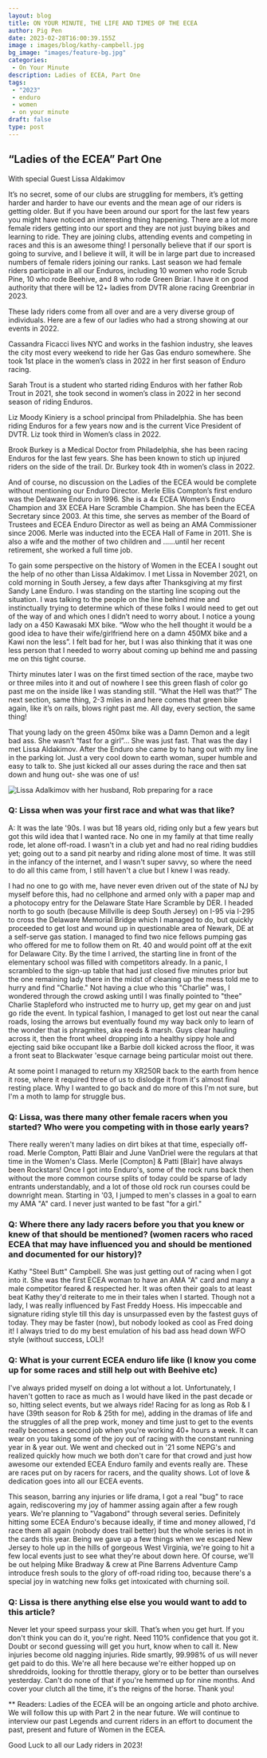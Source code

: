 ```yaml
---
layout: blog
title: ON YOUR MINUTE, THE LIFE AND TIMES OF THE ECEA
author: Pig Pen
date: 2023-02-28T16:00:39.155Z
image : images/blog/kathy-campbell.jpg
bg_image: "images/feature-bg.jpg"
categories:
 - On Your Minute
description: Ladies of ECEA, Part One
tags:
 - "2023"
 - enduro
 - women
 - on your minute
draft: false
type: post
---
```


## “Ladies of the ECEA” Part One  
With special Guest Lissa Aldakimov

It’s no secret, some of our clubs are struggling for members, it’s getting harder and harder to have our events and the mean age of our riders is getting older. But if you have been around our sport for the last few years you might have noticed an interesting thing happening. There are a lot more female riders getting into our sport and they are not just buying bikes and learning to ride. They are joining clubs, attending events and competing in races and this is an awesome thing! I personally believe that if our sport is going to survive, and I believe it will, it will be in large part due to increased numbers of female riders joining our ranks. 
Last season we had female riders participate in all our Enduros, including 10 women who rode Scrub Pine, 10 who rode Beehive, and 8 who rode Green Briar. I have it on good authority that there will be 12+ ladies from DVTR alone racing Greenbriar in 2023. 

These lady riders come from all over and are a very diverse group of individuals. Here are a few of our ladies who had a strong showing at our events in 2022. 

Cassandra Ficacci lives NYC and works in the fashion industry, she leaves the city most every weekend to ride her Gas Gas enduro somewhere. She took 1st place in the women’s class in 2022 in her first season of Enduro racing. 

Sarah Trout is a student who started riding Enduros with her father Rob Trout in 2021, she took second in women’s class in 2022 in her second season of riding Enduros. 

Liz Moody Kiniery is a school principal from Philadelphia. She has been riding Enduros for a few years now and is the current Vice President of DVTR. Liz took third in Women’s class in 2022.

Brook Burkey is a Medical Doctor from Philadelphia, she has been racing Enduros for the last few years. She has been known to stich up injured riders on the side of the trail. Dr. Burkey took 4th in women’s class in 2022. 

And of course, no discussion on the Ladies of the ECEA would be complete without mentioning our Enduro Director. Merle Ellis Compton’s first enduro was the Delaware Enduro in 1996. She is a 4x ECEA Women’s Enduro Champion and 3X ECEA Hare Scramble Champion. She has been the ECEA Secretary since 2003. At this time, she serves as member of the Board of Trustees and ECEA Enduro Director as well as being an AMA Commissioner since 2006. Merle was inducted into the ECEA Hall of Fame in 2011. She is also a wife and the mother of two children and ……until her recent retirement, she worked a full time job. 
 
To gain some perspective on the history of Women in the ECEA I sought out the help of no other than Lissa Aldakimov. 
I met Lissa in November 2021, on cold morning in South Jersey, a few days after Thanksgiving at my first Sandy Lane Enduro. I was standing on the starting line scoping out the situation. I was talking to the people on the line behind mine and instinctually trying to determine which of these folks I would need to get out of the way of and which ones I didn’t need to worry about. I notice a young lady on a 450 Kawasaki MX bike. “Wow who the hell thought it would be a good idea to have their wife/girlfriend here on a damn 450MX bike and a Kawi non the less”. I felt bad for her, but I was also thinking that it was one less person that I needed to worry about coming up behind me and passing me on this tight course. 

Thirty minutes later I was on the first timed section of the race, maybe two or three miles into it and out of nowhere I see this green flash of color go past me on the inside like I was standing still. “What the Hell was that?” The next section, same thing, 2-3 miles in and here comes that green bike again, like it’s on rails, blows right past me. All day, every section, the same thing! 

That young lady on the green 450mx bike was a Damn Demon and a legit bad ass. She wasn’t “fast for a girl”... She was just fast. That was the day I met Lissa Aldakimov. After the Enduro she came by to hang out with my line in the parking lot. Just a very cool down to earth woman, super humble and easy to talk to. She just kicked all our asses during the race and then sat down and hung out- she was one of us! 

![Lissa Adalkimov with her husband, Rob preparing for a race](/images/blog/lissa-adalkimov.jpg)

### Q: Lissa when was your first race and what was that like? 

A: It was the late '90s. I was but 18 years old, riding only but a few years but got this wild idea that I wanted race. No one in my family at that time really rode, let alone off-road. I wasn't in a club yet and had no real riding buddies yet; going out to a sand pit nearby and riding alone most of time. It was still in the infancy of the internet, and I wasn't super savvy, so where the need to do all this came from, I still haven't a clue but I knew I was ready. 

I had no one to go with me, have never even driven out of the state of NJ by myself before this, had no cellphone and armed only with a paper map and a photocopy entry for the Delaware State Hare Scramble by DER. I headed north to go south (because Millville is deep South Jersey) on I-95 via I-295 to cross the Delaware Memorial Bridge which I managed to do, but quickly proceeded to get lost and wound up in questionable area of Newark, DE at a self-serve gas station. I managed to find two nice fellows pumping gas who offered for me to follow them on Rt. 40 and would point off at the exit for Delaware City. By the time I arrived, the starting line in front of the elementary school was filled with competitors already. In a panic, I scrambled to the sign-up table that had just closed five minutes prior but the one remaining lady there in the midst of cleaning up the mess told me to hurry and find "Charlie." Not having a clue who this "Charlie" was, I wondered through the crowd asking until I was finally pointed to "thee" Charlie Stapleford who instructed me to hurry up, get my gear on and just go ride the event. In typical fashion, I managed to get lost out near the canal roads, losing the arrows but eventually found my way back only to learn of the wonder that is phragmites, aka reeds & marsh. Guys clear hauling across it, then the front wheel dropping into a healthy sippy hole and ejecting said bike occupant like a Barbie doll kicked across the floor, it was a front seat to Blackwater 'esque carnage being particular moist out there.

At some point I managed to return my XR250R back to the earth from hence it rose, where it required three of us to dislodge it from it's almost final resting place. Why I wanted to go back and do more of this I'm not sure, but I'm a moth to lamp for struggle bus. 

### Q: Lissa, was there many other female racers when you started? Who were you competing with in those early years?
 
There really weren't many ladies on dirt bikes at that time, especially off-road. Merle Compton, Patti Blair and June VanDriel were the regulars at that time in the Women's Class. Merle \[Compton\] & Patti \[Blair\] have always been Rockstars! Once I got into Enduro's, some of the rock runs back then without the more common course splits of today could be sparse of lady entrants understandably, and a lot of those old rock run courses could be downright mean. Starting in '03, I jumped to men's classes in a goal to earn my AMA "A" card. I never just wanted to be fast "for a girl." 


### Q: Where there any lady racers before you that you knew or knew of that should be mentioned? (women racers who raced ECEA that may have influenced you and should be mentioned and documented for our history)?

Kathy "Steel Butt" Campbell. She was just getting out of racing when I got into it. She was the first ECEA woman to have an AMA "A" card and many a male competitor feared & respected her. It was often their goals to at least beat Kathy they'd reiterate to me in their tales when I started. Though not a lady, I was really influenced by Fast Freddy Hoess. His impeccable and signature riding style till this day is unsurpassed even by the fastest guys of today. They may be faster (now), but nobody looked as cool as Fred doing it! I always tried to do my best emulation of his bad ass head down WFO style (without success, LOL)!

### Q: What is your current ECEA enduro life like (I know you come up for some races and still help out with Beehive etc)

I've always prided myself on doing a lot without a lot. Unfortunately, I haven't gotten to race as much as I would have liked in the past decade or so, hitting select events, but we always ride! Racing for as long as Rob & I have (39th season for Rob & 25th for me), adding in the dramas of life and the struggles of all the prep work, money and time just to get to the events really becomes a second job when you're working 40+ hours a week. It can wear on you taking some of the joy out of racing with the constant running year in & year out. We went and checked out in '21 some NEPG's and realized quickly how much we both don't care for that crowd and just how awesome our extended ECEA Enduro family and events really are. These are races put on by racers for racers, and the quality shows. Lot of love & dedication goes into all our ECEA events.

This season, barring any injuries or life drama, I got a real "bug" to race again, rediscovering my joy of hammer assing again after a few rough years. We're planning to "Vagabond" through several series. Definitely hitting some ECEA Enduro's because ideally, if time and money allowed, I'd race them all again (nobody does trail better) but the whole series is not in the cards this year. Being we gave up a few things when we escaped New Jersey to hole up in the hills of gorgeous West Virginia, we're going to hit a few local events just to see what they're about down here. Of course, we'll be out helping Mike Bradway & crew at Pine Barrens Adventure Camp introduce fresh souls to the glory of off-road riding too, because there's a special joy in watching new folks get intoxicated with churning soil.

### Q: Lissa is there anything else else you would want to add to this article?

Never let your speed surpass your skill. That’s when you get hurt. If you don't think you can do it, you're right. Need 110% confidence that you got it. Doubt or second guessing will get you hurt, know when to call it. New injuries become old nagging injuries. Ride smartly, 99.998% of us will never get paid to do this. We're all here because we're either hopped up on shreddroids, looking for throttle therapy, glory or to be better than ourselves yesterday. Can't do none of that if you're hemmed up for nine months. And cover your clutch all the time, it's the reigns of the horse. Thank you!

** Readers: Ladies of the ECEA will be an ongoing article and photo archive. We will follow this up with Part 2 in the near future. We will continue to interview our past Legends and current riders in an effort to document the past, present and future of Women in the ECEA. 

Good Luck to all our Lady riders in 2023! 
